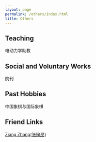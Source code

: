 ```yaml
---
layout: page
permalink: /others/index.html
title: Others
---
```


## Teaching

<!--<div class="third">
<img src="/images/prelection1.JPG">
<img src="/images/speech1.JPG">
<img src="/images/speech3.JPG">
</div> -->
电动力学助教

## Social and Voluntary Works

院刊

## Past Hobbies

中国象棋与国际象棋

## Friend Links

[Ziang Zhang(张梓昂)](https://zhang-ziang.github.io)



